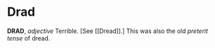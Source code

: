 # Drad

**DRAD**, _adjective_ Terrible. \[See [[Dread]].\] This was also the old _preterit tense_ of dread.